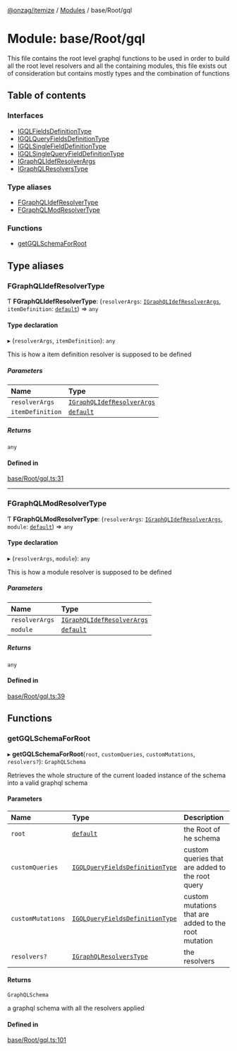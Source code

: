 [@onzag/itemize](../README.md) / [Modules](../modules.md) / base/Root/gql

# Module: base/Root/gql

This file contains the root level graphql functions to be used in order to
build all the root level resolvers and all the containing modules, this file
exists out of consideration but contains mostly types and the combination
of functions

## Table of contents

### Interfaces

- [IGQLFieldsDefinitionType](../interfaces/base_Root_gql.IGQLFieldsDefinitionType.md)
- [IGQLQueryFieldsDefinitionType](../interfaces/base_Root_gql.IGQLQueryFieldsDefinitionType.md)
- [IGQLSingleFieldDefinitionType](../interfaces/base_Root_gql.IGQLSingleFieldDefinitionType.md)
- [IGQLSingleQueryFieldDefinitionType](../interfaces/base_Root_gql.IGQLSingleQueryFieldDefinitionType.md)
- [IGraphQLIdefResolverArgs](../interfaces/base_Root_gql.IGraphQLIdefResolverArgs.md)
- [IGraphQLResolversType](../interfaces/base_Root_gql.IGraphQLResolversType.md)

### Type aliases

- [FGraphQLIdefResolverType](base_Root_gql.md#fgraphqlidefresolvertype)
- [FGraphQLModResolverType](base_Root_gql.md#fgraphqlmodresolvertype)

### Functions

- [getGQLSchemaForRoot](base_Root_gql.md#getgqlschemaforroot)

## Type aliases

### FGraphQLIdefResolverType

Ƭ **FGraphQLIdefResolverType**: (`resolverArgs`: [`IGraphQLIdefResolverArgs`](../interfaces/base_Root_gql.IGraphQLIdefResolverArgs.md), `itemDefinition`: [`default`](../classes/base_Root_Module_ItemDefinition.default.md)) => `any`

#### Type declaration

▸ (`resolverArgs`, `itemDefinition`): `any`

This is how a item definition resolver is supposed to
be defined

##### Parameters

| Name | Type |
| :------ | :------ |
| `resolverArgs` | [`IGraphQLIdefResolverArgs`](../interfaces/base_Root_gql.IGraphQLIdefResolverArgs.md) |
| `itemDefinition` | [`default`](../classes/base_Root_Module_ItemDefinition.default.md) |

##### Returns

`any`

#### Defined in

[base/Root/gql.ts:31](https://github.com/onzag/itemize/blob/5c2808d3/base/Root/gql.ts#L31)

___

### FGraphQLModResolverType

Ƭ **FGraphQLModResolverType**: (`resolverArgs`: [`IGraphQLIdefResolverArgs`](../interfaces/base_Root_gql.IGraphQLIdefResolverArgs.md), `module`: [`default`](../classes/base_Root_Module.default.md)) => `any`

#### Type declaration

▸ (`resolverArgs`, `module`): `any`

This is how a module resolver is supposed to be defined

##### Parameters

| Name | Type |
| :------ | :------ |
| `resolverArgs` | [`IGraphQLIdefResolverArgs`](../interfaces/base_Root_gql.IGraphQLIdefResolverArgs.md) |
| `module` | [`default`](../classes/base_Root_Module.default.md) |

##### Returns

`any`

#### Defined in

[base/Root/gql.ts:39](https://github.com/onzag/itemize/blob/5c2808d3/base/Root/gql.ts#L39)

## Functions

### getGQLSchemaForRoot

▸ **getGQLSchemaForRoot**(`root`, `customQueries`, `customMutations`, `resolvers?`): `GraphQLSchema`

Retrieves the whole structure of the current loaded instance
of the schema into a valid graphql schema

#### Parameters

| Name | Type | Description |
| :------ | :------ | :------ |
| `root` | [`default`](../classes/base_Root.default.md) | the Root of he schema |
| `customQueries` | [`IGQLQueryFieldsDefinitionType`](../interfaces/base_Root_gql.IGQLQueryFieldsDefinitionType.md) | custom queries that are added to the root query |
| `customMutations` | [`IGQLQueryFieldsDefinitionType`](../interfaces/base_Root_gql.IGQLQueryFieldsDefinitionType.md) | custom mutations that are added to the root mutation |
| `resolvers?` | [`IGraphQLResolversType`](../interfaces/base_Root_gql.IGraphQLResolversType.md) | the resolvers |

#### Returns

`GraphQLSchema`

a graphql schema with all the resolvers applied

#### Defined in

[base/Root/gql.ts:101](https://github.com/onzag/itemize/blob/5c2808d3/base/Root/gql.ts#L101)
